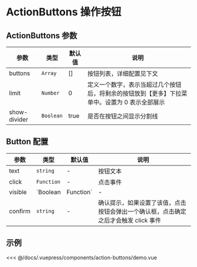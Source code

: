 # ActionButtons 操作按钮

## ActionButtons 参数

| 参数         | 类型      | 默认值 | 说明                                                                                          |
| ------------ | --------- | ------ | --------------------------------------------------------------------------------------------- |
| buttons      | `Array`   | []     | 按钮列表，详细配置见下文                                                                      |
| limit        | `Number`  | 0      | 定义一个数字，表示当超过几个按钮后，将剩余的按钮放到【更多】下拉菜单中。设置为 0 表示全部展示 |
| show-divider | `Boolean` | true   | 是否在按钮之间显示分割线                                                                      |

## Button 配置

| 参数    | 类型               | 默认值 | 说明                                                                                |
| ------- | ------------------ | ------ | ----------------------------------------------------------------------------------- |
| text    | `string`           | -      | 按钮文本                                                                            |
| click   | `Function`         | -      | 点击事件                                                                            |
| visible | `Boolean|Function` | -      | 控制按钮是否可见的回调，返回 true 即表示按钮可见。                                  |
| confirm | `string`           | -      | 确认提示，如果设置了该值，点击按钮会弹出一个确认框，点击确定之后才会触发 click 事件 |

## 示例

<action-buttons-demo />
<<< @/docs/.vuepress/components/action-buttons/demo.vue

